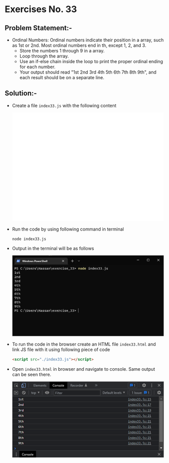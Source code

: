 # Exercises No. 33

## Problem Statement:-

- Ordinal Numbers:
  Ordinal numbers indicate their position in a array,
  such as 1st or 2nd. Most ordinal numbers end in th, except 1, 2, and 3.
  - Store the numbers 1 through 9 in a array.
  - Loop through the array.
  - Use an if-else chain inside the loop to print the proper ordinal ending for each number.
  - Your output should read "1st 2nd 3rd 4th 5th 6th
    7th 8th 9th", and each result should be on a separate line.

## Solution:-

- Create a file `index33.js` with the following content

  ![Exercise 33 JS Code](../snaps/q33p1.svg)

- Run the code by using following command in terminal

  ```
  node index33.js
  ```

- Output in the terminal will be as follows

  ![Exercise 33 Terminal Output](../snaps/q33p2.PNG)

- To run the code in the browser create an HTML file `index33.html` and link JS file with it using following piece of code

  ```html
  <script src="./index33.js"></script>
  ```

- Open `index33.html` in browser and navigate to console. Same output can be seen there.

  ![Exercise 33 Console Output](../snaps/q33p3.PNG)

